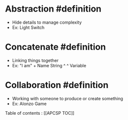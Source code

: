 # Abstraction #definition 
* Hide details to manage complexity
* Ex: Light Switch

# Concatenate #definition 
* Linking things together
* Ex: "I am" + Name
String  ^         ^  Variable 

# Collaboration #definition 
* Working with someone to produce or create something
* Ex: Alonzo Game

Table of contents : [[APCSP TOC]]
